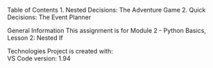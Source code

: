 Table of Contents
    1. Nested Decisions: The Adventure Game
    2. Quick Decisions: The Event Planner

General Information
    This assignment is for Module 2 - Python Basics, Lesson 2: Nested If
    
Technologies
  Project is created with:  
    VS Code version: 1.94